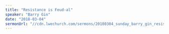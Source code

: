 ```yaml
---
title: "Resistance is Feud-al"
speaker: "Barry Gin"
date: "2018-03-04"
sermonUrl: "//cdn.lwechurch.com/sermons/20180304_sunday_barry_gin_resistance_is_feud-al.mp3"
---
```


